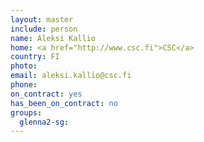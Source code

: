 ```yaml
---
layout: master
include: person
name: Aleksi Kallio
home: <a href="http://www.csc.fi">CSC</a>
country: FI
photo: 
email: aleksi.kallio@csc.fi
phone:
on_contract: yes
has_been_on_contract: no
groups:
  glenna2-sg:
---
```

